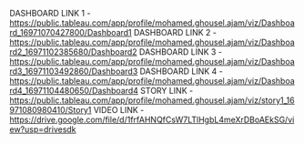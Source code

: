 DASHBOARD LINK 1 - https://public.tableau.com/app/profile/mohamed.ghousel.ajam/viz/Dashboard_16971070427800/Dashboard1
DASHBOARD LINK 2 - https://public.tableau.com/app/profile/mohamed.ghousel.ajam/viz/Dashboard2_16971102385680/Dashboard2
DASHBOARD LINK 3 - https://public.tableau.com/app/profile/mohamed.ghousel.ajam/viz/Dashboard3_16971103492860/Dashboard3
DASHBOARD LINK 4 - https://public.tableau.com/app/profile/mohamed.ghousel.ajam/viz/Dashboard4_16971104480650/Dashboard4
STORY     LINK   - https://public.tableau.com/app/profile/mohamed.ghousel.ajam/viz/story1_16971080980410/Story1
VIDEO     LINK   - https://drive.google.com/file/d/1frfAHNQfCsW7LTlHgbL4meXrDBoAEkSG/view?usp=drivesdk
